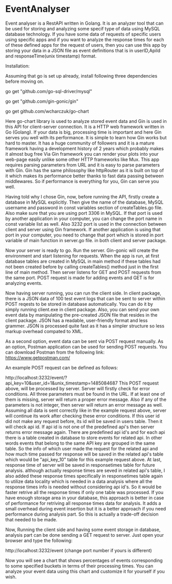 # EventAnalyser
Event analyser is a RestAPI written in Golang. It is an analyzer tool that can be used
for storing and analyzing some specif type of data using MySQL database technology.
If you have some data of requests of specific users using specific apps and if you 
want to analyze the response times for each of these defined apps for the request of users,
then you can use this app by storing your data in a JSON file as event definitions that is in
userID,ApiId and responseTime(unix timestamp) format.

Installation:

Assuming that go is set up already, install following three dependencies
before moving on. 

go get "github.com/go-sql-driver/mysql"

go get "github.com/gin-gonic/gin"

go get github.com/wcharczuk/go-chart



Here go-chart library is used to analyze stored event data and Gin is used in this API
for client-server connection. It is a HTTP web framework written in Go (Golang).
If your data is big, processing time is
important and here Gin serves you well with its performance. It is simple 
to learn how Gin works but hard to master. It has a huge community of 
followers and it is a mature framework having a development history of 2 years
which probably makes it almost bug free Via Gin framework you can render
your plots into your web-page easily unlike some other HTTP frameworks like Mux.
This app requires parsing parameters from URL and it is easy to parse parameters
with Gin. Gin has the same philosophy like httpRouter as it is built on top of 
it which makes its performance better thanks to fast data passing between middlewares.
So if performance is everything for you, Gin can serve you well.

Having told why I chose Gin, now, before running the API, firstly create a database
in MySQL explicitly. Then give the name of the database, MySQL username and password
in  const variables section of createTables.go file. Also make sure that you are using
port 3306 in MySQL. If that port is used by another application in your computer, you
can change the port name in const variable list as well. Also 3232 port is used in the
connection between client and server using Gin framework. If another application is
using that port in your computer, you need to change that port which is stored in port
variable of main function in server.go file. in both client and server package.

Now your server is ready to go.
Run the server. Gin-gonic will create the environment and start listening for requests. When
the app is run, at first database tables are created in MySQL in main method if
these tables had not been created before by calling createTables() method just in the first
line of main method. Then server listens for GET and POST requests from the same port.
POST request is made for adding events and GET is for analyzing events.

Now having server running, you can run the client side. In client package, 
there is a JSON data of 100 test event logs that can be sent to
server within POST reqests to be stored in database automatically. You can do it by simply running 
client.exe in client package. Also, you can send your own event data by manipulating 
the pre-created JSON file that resides in the client package. JSON has a readable,
user-friendly format and less grammer. JSON is processed quite fast as it has 
a simpler structure so less markup overhead compated to XML. 

As a second option, event data can be sent via POST request manually. As an option, Postman
application can be used for sending POST requests. You can download Postman 
from the following link:
https://www.getpostman.com/

An example POST request can be defined as follows:

http://localhost:3232/event/?api_key=10&user_id=1&unix_timestamp=1485084687
This POST request above, will be processed by server. Server will firstly check for error 
conditions. All three parameters must be found in the URL. If at least one of them is missing, 
server will return a proper error message. Also if any of the parameters is not integer, then server 
will return an error message as well. Assuming all data is sent correctly like in the example
request above, server will continue its work after checking these error conditions. If this user
id did not make any request before, its id will be saved in users table. Then it will check api id.
If api id is not one of the predefined api's then server returns error message again. There are
predefined api id's and for each api there is a table created in database to store events for 
related api. In other words events that belong to the same API key are grouped in the same table.
So the info of which user made the request for the related api and how much time passed for response
will be saved in the related api's table which would be "api_key_10" table for this example request above.
At last, response time of server will be saved in responsetimes table for future analysis. although actually
response times are seved in related api's table, I also added these response times specifically in responsetimes
table again to utilize data locality which is needed in a data analysis where all the response times info 
is needed without considering api id's. So it would be faster retrive all the response times if only
one table was processed. If you have enough storage area in your database, this approach is better in case
of performance for retriving all response times data for analysis. It adds a small overhead during event
insertion but it is a better approach if you need performance during analysis part. So this is actually 
a trade-off decision that needed to be made.

Now, Running the client side and having some event storage in database, analysis part 
can be done sending a GET request to server. Just open your browser and type the
following:

http://localhost:3232/event (change port number if yours is different)

Now you will see a chart that shows percentages of events corresponding to some specified
buckets in terms of their processing times. You can analyze your event data using this
chart and customize it for yourself if you wish.



